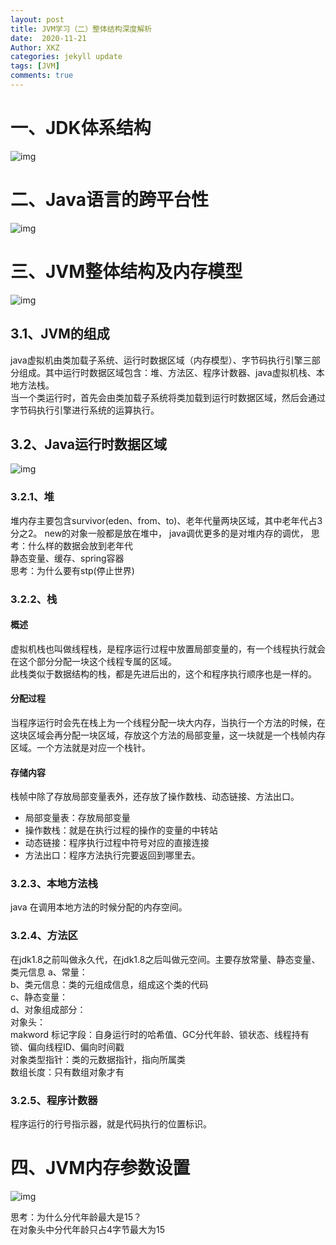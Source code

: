 ```yaml
---
layout: post
title: JVM学习（二）整体结构深度解析
date:  2020-11-21
Author: XKZ
categories: jekyll update
tags: [JVM]
comments: true
---
```

# 一、JDK体系结构
![img](https://xukaizhong188.github.io/HelloProgrammer/images/2020-11-21/p3.png)
# 二、Java语言的跨平台性
![img](https://xukaizhong188.github.io/HelloProgrammer/images/2020-11-21/p4.png)
# 三、JVM整体结构及内存模型
![img](https://xukaizhong188.github.io/HelloProgrammer/images/2020-11-21/p7.jpeg)
## 3.1、JVM的组成
java虚拟机由类加载子系统、运行时数据区域（内存模型）、字节码执行引擎三部分组成。其中运行时数据区域包含：堆、方法区、程序计数器、java虚拟机栈、本地方法栈。   
当一个类运行时，首先会由类加载子系统将类加载到运行时数据区域，然后会通过字节码执行引擎进行系统的运算执行。
## 3.2、Java运行时数据区域
![img](https://xukaizhong188.github.io/HelloProgrammer/images/2020-11-21/p5.png)
### 3.2.1、堆
堆内存主要包含survivor(eden、from、to)、老年代量两块区域，其中老年代占3分之2。
new的对象一般都是放在堆中，
java调优更多的是对堆内存的调优，
思考：什么样的数据会放到老年代  
静态变量、缓存、spring容器    
思考：为什么要有stp(停止世界)

### 3.2.2、栈
#### 概述
虚拟机栈也叫做线程栈，是程序运行过程中放置局部变量的，有一个线程执行就会在这个部分分配一块这个线程专属的区域。   
此栈类似于数据结构的栈，都是先进后出的，这个和程序执行顺序也是一样的。   
#### 分配过程
当程序运行时会先在栈上为一个线程分配一块大内存，当执行一个方法的时候，在这块区域会再分配一块区域，存放这个方法的局部变量，这一块就是一个栈帧内存区域。一个方法就是对应一个栈针。
#### 存储内容
栈帧中除了存放局部变量表外，还存放了操作数栈、动态链接、方法出口。
- 局部变量表：存放局部变量
- 操作数栈：就是在执行过程的操作的变量的中转站
- 动态链接：程序执行过程中符号对应的直接连接
- 方法出口：程序方法执行完要返回到哪里去。


###  3.2.3、本地方法栈
java 在调用本地方法的时候分配的内存空间。
###  3.2.4、方法区
在jdk1.8之前叫做永久代，在jdk1.8之后叫做元空间。主要存放常量、静态变量、类元信息
a、常量：  
b、类元信息：类的元组成信息，组成这个类的代码  
c、静态变量：  
d、对象组成部分：  
    对象头：  
        makword 标记字段：自身运行时的哈希值、GC分代年龄、锁状态、线程持有锁、偏向线程ID、偏向时间戳    
        对象类型指针：类的元数据指针，指向所属类  
        数组长度：只有数组对象才有    

### 3.2.5、程序计数器
程序运行的行号指示器，就是代码执行的位置标识。
# 四、JVM内存参数设置
    
![img](https://xukaizhong188.github.io/HelloProgrammer/images/2020-11-21/p6.png)

思考：为什么分代年龄最大是15？   
在对象头中分代年龄只占4字节最大为15


